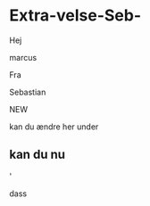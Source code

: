 # Extra-velse-Seb-

Hej

marcus

Fra

Sebastian


NEW

kan du ændre her under


kan du nu
----------
'

dass
